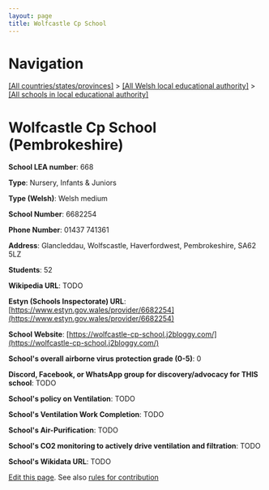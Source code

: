 ```yaml
---
layout: page
title: Wolfcastle Cp School
---
```

# Navigation

[[All countries/states/provinces]](../../..) > [[All Welsh local educational authority]](../..) > [[All schools in local educational authority]](..)

# Wolfcastle Cp School (Pembrokeshire)

**School LEA number**: 668

**Type**: Nursery, Infants & Juniors

**Type (Welsh)**: Welsh medium

**School Number**: 6682254

**Phone Number**: 01437 741361

**Address**: Glancleddau, Wolfscastle, Haverfordwest, Pembrokeshire, SA62 5LZ

**Students**: 52

**Wikipedia URL**: TODO

**Estyn (Schools Inspectorate) URL**: [https://www.estyn.gov.wales/provider/6682254](https://www.estyn.gov.wales/provider/6682254)

**School Website**: [https://wolfcastle-cp-school.j2bloggy.com/](https://wolfcastle-cp-school.j2bloggy.com/)

**School's overall airborne virus protection grade (0-5)**: 0

**Discord, Facebook, or WhatsApp group for discovery/advocacy for THIS school**: TODO

**School's policy on Ventilation**: TODO

**School's Ventilation Work Completion**: TODO

**School's Air-Purification**: TODO

**School's CO2 monitoring to actively drive ventilation and filtration**: TODO

**School's Wikidata URL**: TODO




[Edit this page](https://github.com/VentilationProject/Wales/edit/prif/./Pembrokeshire/Wolfcastle_Cp_School.md). See also [rules for contribution](../../../contribution-rules/)